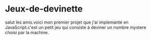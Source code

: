 # Jeux-de-devinette
salut les amis.voici mon premier projet que j'ai implemanté en JavaScript.c'est un petit jeu qui consiste à deviner un nombre mystere choisi par la machine.
